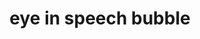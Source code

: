 ---
layout: smileys&emotion
title: eye in speech bubble
emoji: eye_in_speech_bubble
permalink: 👁️‍🗨️.html
image: assets/img/3moji/eye_in_speech_bubble.png
---